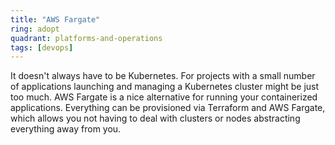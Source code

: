 ```yaml
---
title: "AWS Fargate"
ring: adopt
quadrant: platforms-and-operations
tags: [devops]
---
```


It doesn't always have to be Kubernetes. For projects with a small number of applications launching and managing a Kubernetes cluster might be just too much. AWS Fargate is a nice alternative for running your containerized applications. Everything can be provisioned via Terraform and AWS Fargate, which allows you not having to deal with clusters or nodes abstracting everything away from you.
